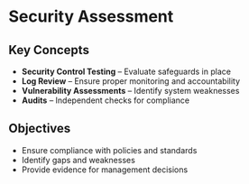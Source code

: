 # Security Assessment

## Key Concepts
- **Security Control Testing** – Evaluate safeguards in place  
- **Log Review** – Ensure proper monitoring and accountability  
- **Vulnerability Assessments** – Identify system weaknesses  
- **Audits** – Independent checks for compliance  

## Objectives
- Ensure compliance with policies and standards  
- Identify gaps and weaknesses  
- Provide evidence for management decisions
